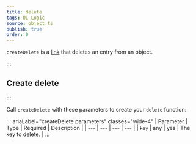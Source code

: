 ```yaml
---
title: delete
tags: UI Logic
source: object.ts
publish: true
order: 0
---
```


`createDelete` is a [link](/docs/logic/links-overview) that deletes an entry from an object.


:::
## Create delete
:::

Call `createDelete` with these parameters to create your `delete` function:

::: ariaLabel="createDelete parameters" classes="wide-4"
| Parameter | Type | Required | Description |
| --- | --- | --- | --- |
| `key` | any | yes | The key to delete. |
:::

